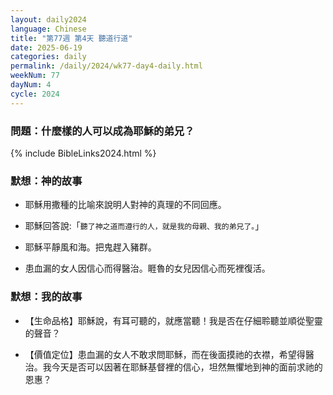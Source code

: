 ```yaml
---
layout: daily2024
language: Chinese
title: "第77週 第4天 聽道行道"
date: 2025-06-19
categories: daily
permalink: /daily/2024/wk77-day4-daily.html
weekNum: 77
dayNum: 4
cycle: 2024
---
```

### 問題：什麼樣的人可以成為耶穌的弟兄？

{% include BibleLinks2024.html %}

### 默想：神的故事 
+ 耶穌用撒種的比喻來說明人對神的真理的不同回應。

+ 耶穌回答說:「`聽了神之道而遵行的人，就是我的母親、我的弟兄了。`」

+ 耶穌平靜風和海。把鬼趕入豬群。

+ 患血漏的女人因信心而得醫治。睚魯的女兒因信心而死裡復活。

### 默想：我的故事
+ 【生命品格】耶穌說，有耳可聽的，就應當聽！我是否在仔細聆聽並順從聖靈的聲音？

+ 【價值定位】患血漏的女人不敢求問耶穌，而在後面摸祂的衣襟，希望得醫治。我今天是否可以因著在耶穌基督裡的信心，坦然無懼地到神的面前求祂的恩惠？
